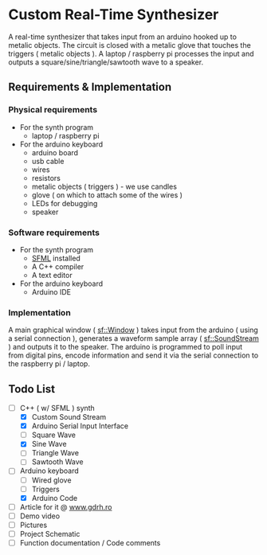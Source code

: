 # Custom Real-Time Synthesizer
A real-time synthesizer that takes input from an arduino hooked up to metalic objects. The circuit is closed with a metalic glove that touches the triggers ( metalic objects ). A laptop / raspberry pi processes the input and outputs a square/sine/triangle/sawtooth wave to a speaker.

## Requirements & Implementation
### Physical requirements
- For the synth program
  * laptop / raspberry pi
- For the arduino keyboard
  * arduino board
  * usb cable
  * wires
  * resistors
  * metalic objects ( triggers ) - we use candles
  * glove ( on which to attach some of the wires )
  * LEDs for debugging
  * speaker

### Software requirements
- For the synth program
  * [SFML](https://www.sfml-dev.org/) installed
  * A C++ compiler
  * A text editor
- For the arduino keyboard
  * Arduino IDE

### Implementation
A main graphical window ( [sf::Window](https://www.sfml-dev.org/documentation/2.4.2/classsf_1_1Window.php) ) takes input from the arduino ( using a serial connection ), generates a waveform sample array ( [sf::SoundStream](https://www.sfml-dev.org/documentation/2.0/classsf_1_1SoundStream.php) ) and outputs it to the speaker.
The arduino is programmed to poll input from digital pins, encode information and send it via the serial connection to the raspberry pi / laptop.

## Todo List
- [ ] C++ ( w/ SFML ) synth
  - [x] Custom Sound Stream
  - [x] Arduino Serial Input Interface
  - [ ] Square Wave
  - [x] Sine Wave
  - [ ] Triangle Wave
  - [ ] Sawtooth Wave
- [ ] Arduino keyboard
  - [ ] Wired glove
  - [ ] Triggers
  - [x] Arduino Code

- [ ] Article for it @ www.gdrh.ro
- [ ] Demo video
- [ ] Pictures
- [ ] Project Schematic
- [ ] Function documentation / Code comments

